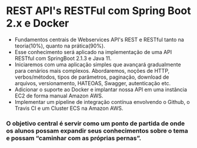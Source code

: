 # REST API's RESTFul com Spring Boot 2.x e Docker

- Fundamentos centrais de Webservices API's REST e RESTful tanto na teoria(10%), quanto na prática(90%).
-  Esse conhecimento será aplicado na implementação de uma API RESTful com SpringBoot 2.1.3 e Java 11. 
-  Iniciaremos com uma aplicação simples que avançará gradualmente para cenários mais complexos. Abordaremos, noções de HTTP, verbos/métodos, tipos de parâmetros, 
paginação, download de arquivos, versionamento, HATEOAS, Swagger, autenticação etc.
- Adicionar o suporte ao Docker e implantar nossa API em uma instância EC2 de forma manual Amazon AWS.
- Implementar um pipeline de integração contínua envolvendo o Github, o Travis CI e um Cluster ECS na Amazon AWS.


### O objetivo central é servir como um ponto de partida de onde os alunos possam expandir seus conhecimentos sobre o tema e possam “caminhar com as próprias pernas”.
